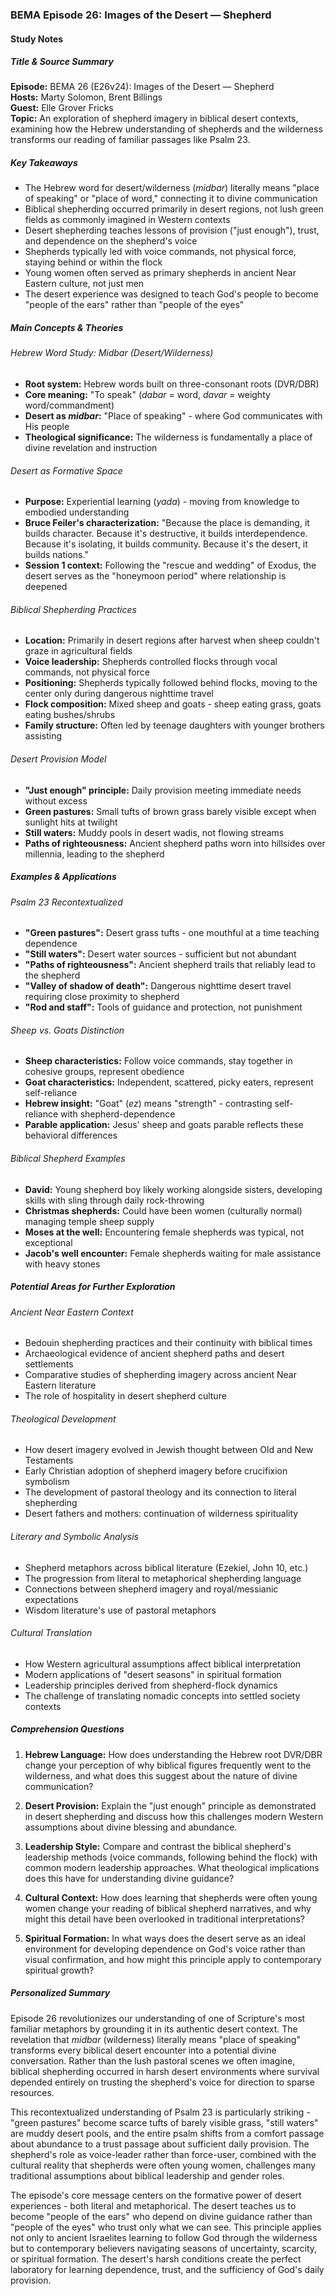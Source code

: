 ### BEMA Episode 26: Images of the Desert — Shepherd
#### Study Notes

##### Title & Source Summary
**Episode:** BEMA 26 (E26v24): Images of the Desert — Shepherd  
**Hosts:** Marty Solomon, Brent Billings  
**Guest:** Elle Grover Fricks  
**Topic:** An exploration of shepherd imagery in biblical desert contexts, examining how the Hebrew understanding of shepherds and the wilderness transforms our reading of familiar passages like Psalm 23.

##### Key Takeaways
- The Hebrew word for desert/wilderness (*midbar*) literally means "place of speaking" or "place of word," connecting it to divine communication
- Biblical shepherding occurred primarily in desert regions, not lush green fields as commonly imagined in Western contexts
- Desert shepherding teaches lessons of provision ("just enough"), trust, and dependence on the shepherd's voice
- Shepherds typically led with voice commands, not physical force, staying behind or within the flock
- Young women often served as primary shepherds in ancient Near Eastern culture, not just men
- The desert experience was designed to teach God's people to become "people of the ears" rather than "people of the eyes"

##### Main Concepts & Theories

###### Hebrew Word Study: *Midbar* (Desert/Wilderness)
- **Root system:** Hebrew words built on three-consonant roots (DVR/DBR)
- **Core meaning:** "To speak" (*dabar* = word, *davar* = weighty word/commandment)
- **Desert as *midbar*:** "Place of speaking" - where God communicates with His people
- **Theological significance:** The wilderness is fundamentally a place of divine revelation and instruction

###### Desert as Formative Space
- **Purpose:** Experiential learning (*yada*) - moving from knowledge to embodied understanding
- **Bruce Feiler's characterization:** "Because the place is demanding, it builds character. Because it's destructive, it builds interdependence. Because it's isolating, it builds community. Because it's the desert, it builds nations."
- **Session 1 context:** Following the "rescue and wedding" of Exodus, the desert serves as the "honeymoon period" where relationship is deepened

###### Biblical Shepherding Practices
- **Location:** Primarily in desert regions after harvest when sheep couldn't graze in agricultural fields
- **Voice leadership:** Shepherds controlled flocks through vocal commands, not physical force
- **Positioning:** Shepherds typically followed behind flocks, moving to the center only during dangerous nighttime travel
- **Flock composition:** Mixed sheep and goats - sheep eating grass, goats eating bushes/shrubs
- **Family structure:** Often led by teenage daughters with younger brothers assisting

###### Desert Provision Model
- **"Just enough" principle:** Daily provision meeting immediate needs without excess
- **Green pastures:** Small tufts of brown grass barely visible except when sunlight hits at twilight
- **Still waters:** Muddy pools in desert wadis, not flowing streams
- **Paths of righteousness:** Ancient shepherd paths worn into hillsides over millennia, leading to the shepherd

##### Examples & Applications

###### Psalm 23 Recontextualized
- **"Green pastures":** Desert grass tufts - one mouthful at a time teaching dependence
- **"Still waters":** Desert water sources - sufficient but not abundant
- **"Paths of righteousness":** Ancient shepherd trails that reliably lead to the shepherd
- **"Valley of shadow of death":** Dangerous nighttime desert travel requiring close proximity to shepherd
- **"Rod and staff":** Tools of guidance and protection, not punishment

###### Sheep vs. Goats Distinction
- **Sheep characteristics:** Follow voice commands, stay together in cohesive groups, represent obedience
- **Goat characteristics:** Independent, scattered, picky eaters, represent self-reliance
- **Hebrew insight:** "Goat" (*ez*) means "strength" - contrasting self-reliance with shepherd-dependence
- **Parable application:** Jesus' sheep and goats parable reflects these behavioral differences

###### Biblical Shepherd Examples
- **David:** Young shepherd boy likely working alongside sisters, developing skills with sling through daily rock-throwing
- **Christmas shepherds:** Could have been women (culturally normal) managing temple sheep supply
- **Moses at the well:** Encountering female shepherds was typical, not exceptional
- **Jacob's well encounter:** Female shepherds waiting for male assistance with heavy stones

##### Potential Areas for Further Exploration

###### Ancient Near Eastern Context
- Bedouin shepherding practices and their continuity with biblical times
- Archaeological evidence of ancient shepherd paths and desert settlements
- Comparative studies of shepherding imagery across ancient Near Eastern literature
- The role of hospitality in desert shepherd culture

###### Theological Development
- How desert imagery evolved in Jewish thought between Old and New Testaments
- Early Christian adoption of shepherd imagery before crucifixion symbolism
- The development of pastoral theology and its connection to literal shepherding
- Desert fathers and mothers: continuation of wilderness spirituality

###### Literary and Symbolic Analysis
- Shepherd metaphors across biblical literature (Ezekiel, John 10, etc.)
- The progression from literal to metaphorical shepherding language
- Connections between shepherd imagery and royal/messianic expectations
- Wisdom literature's use of pastoral metaphors

###### Cultural Translation
- How Western agricultural assumptions affect biblical interpretation
- Modern applications of "desert seasons" in spiritual formation
- Leadership principles derived from shepherd-flock dynamics
- The challenge of translating nomadic concepts into settled society contexts

##### Comprehension Questions

1. **Hebrew Language:** How does understanding the Hebrew root DVR/DBR change your perception of why biblical figures frequently went to the wilderness, and what does this suggest about the nature of divine communication?

2. **Desert Provision:** Explain the "just enough" principle as demonstrated in desert shepherding and discuss how this challenges modern Western assumptions about divine blessing and abundance.

3. **Leadership Style:** Compare and contrast the biblical shepherd's leadership methods (voice commands, following behind the flock) with common modern leadership approaches. What theological implications does this have for understanding divine guidance?

4. **Cultural Context:** How does learning that shepherds were often young women change your reading of biblical shepherd narratives, and why might this detail have been overlooked in traditional interpretations?

5. **Spiritual Formation:** In what ways does the desert serve as an ideal environment for developing dependence on God's voice rather than visual confirmation, and how might this principle apply to contemporary spiritual growth?

##### Personalized Summary

Episode 26 revolutionizes our understanding of one of Scripture's most familiar metaphors by grounding it in its authentic desert context. The revelation that *midbar* (wilderness) literally means "place of speaking" transforms every biblical desert encounter into a potential divine conversation. Rather than the lush pastoral scenes we often imagine, biblical shepherding occurred in harsh desert environments where survival depended entirely on trusting the shepherd's voice for direction to sparse resources.

This recontextualized understanding of Psalm 23 is particularly striking - "green pastures" become scarce tufts of barely visible grass, "still waters" are muddy desert pools, and the entire psalm shifts from a comfort passage about abundance to a trust passage about sufficient daily provision. The shepherd's role as voice-leader rather than force-user, combined with the cultural reality that shepherds were often young women, challenges many traditional assumptions about biblical leadership and gender roles.

The episode's core message centers on the formative power of desert experiences - both literal and metaphorical. The desert teaches us to become "people of the ears" who depend on divine guidance rather than "people of the eyes" who trust only what we can see. This principle applies not only to ancient Israelites learning to follow God through the wilderness but to contemporary believers navigating seasons of uncertainty, scarcity, or spiritual formation. The desert's harsh conditions create the perfect laboratory for learning dependence, trust, and the sufficiency of God's daily provision.
